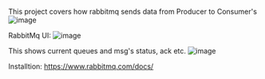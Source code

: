This project covers how rabbitmq sends data from Producer to Consumer's
![image](https://github.com/user-attachments/assets/1cddc166-4391-408c-82d1-974979da1026)


RabbitMq UI:
![image](https://github.com/user-attachments/assets/7438a96a-28e8-4807-935e-2c9c4ce01d5a)

This shows current queues and msg's status, ack etc.
![image](https://github.com/user-attachments/assets/02474ba4-fdae-4541-828d-9adfd480f51b)


Installtion: https://www.rabbitmq.com/docs/
